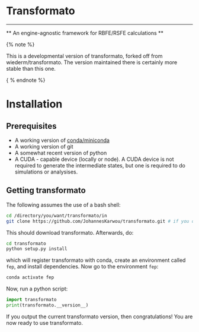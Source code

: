 
# Transformato
--------------
** An engine-agnostic framework for RBFE/RSFE calculations **

{% note %}

This is a developmental version of transformato, forked off from wiederm/transformato. The version maintained there is certainly more stable than this one.

{ % endnote %}

# Installation
## Prerequisites
- A working version of [conda/miniconda](https://docs.conda.io/en/latest/)
- A working version of git
- A somewhat recent version of python
- A CUDA - capable device (locally or node). A CUDA device is not required to generate the intermediate states, but one is required to do simulations or analysises.

## Getting transformato

The following assumes the use of a bash shell:

```bash
cd /directory/you/want/transformato/in
git clone https://github.com/JohannesKarwou/transformato.git # if you don't depend on features in development here - use the main repo
```
This should download transformato. Afterwards, do:
```bash
cd transformato
python setup.py install
```
which will register transformato with conda, create an environment called `fep`, and install dependencies.
Now go to the environment `fep`:
```bash
conda activate fep
```

Now, run a python script:

```python
import transformato
print(transformato.__version__)
```
If you output the current transformato version, then congratulations! You are now ready to use transformato.
